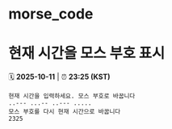 # morse_code
# 현재 시간을 모스 부호 표시
<!-- MORSE_TIME_START -->
🗓️ **2025-10-11** | ⏰ **23:25 (KST)**

```
현재 시간을 입력하세요. 모스 부호로 바꿉니다
..--- ...-- ..--- .....
모스 부호를 다시 현재 시간으로 바꿉니다
2325
```
<!-- MORSE_TIME_END -->
